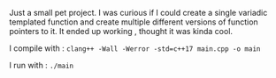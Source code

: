 Just a small pet project. I was curious if I could create a single variadic templated function and create multiple different versions of function pointers to it. It ended up working , thought it was kinda cool.

I compile with : `clang++ -Wall -Werror -std=c++17 main.cpp -o main`

I run with : `./main`
